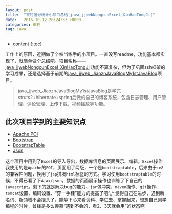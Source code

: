 ```yaml
---
layout: post
title:  "农村信号统计小项目总结[java_jjwebNongcunExcel_XinHaoTongJi]"
date:   2016-10-12 20:24:33 +0800 
categories: 编程
tag: java
---
```


* content
{:toc}



工作上的原因，近期做了个权当练手的小项目。一直没写readme，功能基本都实现了，就简单做个总结吧。项目名称——[java_jjwebNongcunExcel_XinHaoTongJi](https://github.com/jiaozn/java_jjwebNongcunExcel_XinHaoTongJi.git)
功能不算复杂，但为了巩固ssh框架的学习成果，还是选择基于前期的[java_jjweb_JiaoznJavaBlogMy1stJavaBlog](https://github.com/jiaozn/java_jjweb_JiaoznJavaBlogMy1stJavaBlog.git)项目。
> java_jjweb_JiaoznJavaBlogMy1stJavaBlog是学完struts2+hibernate+spring后做的自己的博客系统，包含日志管理、用户管理、评论管理、上传下载、视频播放等功能。


此次项目学到的主要知识点
----------

- [Apache POI](http://poi.apache.org/)
- [Bootstrap](http://getbootstrap.com/)
- [BootstrapTable](http://bootstrap-table.wenzhixin.net.cn/)
- [Json](http://www.json.org/)



这个项目中用到了`Excel`的导入导出，数据库信息的页面展示、编辑。`Excel`操作我使用的是`Apache`的`POI`，页面用了两版，一个是`bootstraptable`，后来由于`ie8`的兼容性问题，换用了`jsp`拼凑`html`标签的方式。学习使用`bootstraptable`的时候，不得已看了下`Ajax/json`，数据的页面展示操作也训练了下自己的`javascript`。剩下的就是解决bug的能力、`jar`包冲突、`maven`操作、`git`操作、`tomcat`设置、编码设置、“穿一手鞋”能力的提高了吧^_^
觉得自己在进步，遇到新名词、新领域不会挠头了，能静下心来看资料、学进去、掌握起来，想想自己刚学编程的时候，曾经是多么羡慕“遇到不会的，看2、3天就会用”的状态啊